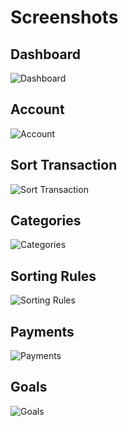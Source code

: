 Screenshots
===========

Dashboard
---------

![Dashboard](https://raw.github.com/dotledger/dotledger/master/doc/screenshots/dashboard.png)

Account
-------

![Account](https://raw.github.com/dotledger/dotledger/master/doc/screenshots/account.png)

Sort Transaction
----------------

![Sort Transaction](https://raw.github.com/dotledger/dotledger/master/doc/screenshots/sort-transaction.png)

Categories
----------

![Categories](https://raw.github.com/dotledger/dotledger/master/doc/screenshots/categories.png)

Sorting Rules
-------------

![Sorting Rules](https://raw.github.com/dotledger/dotledger/master/doc/screenshots/sorting-rules.png)

Payments
--------

![Payments](https://raw.github.com/dotledger/dotledger/master/doc/screenshots/payments.png)

Goals
--------

![Goals](https://raw.github.com/dotledger/dotledger/master/doc/screenshots/goals.png)
